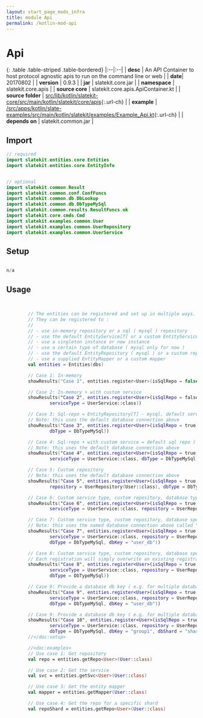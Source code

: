 ```yaml
---
layout: start_page_mods_infra
title: module Api
permalink: /kotlin-mod-api
---
```


# Api

{: .table .table-striped .table-bordered}
|:--|:--|
| **desc** | An API Container to host protocol agnostic apis to run on the command line or web | 
| **date**| 20170802 |
| **version** | 0.9.3  |
| **jar** | slatekit.core.jar  |
| **namespace** | slatekit.core.apis  |
| **source core** | slatekit.core.apis.ApiContainer.kt  |
| **source folder** | [src/lib/kotlin/slatekit-core/src/main/kotlin/slatekit/core/apis](https://github.com/code-helix/slatekit/tree/master/src/lib/kotlin/slatekit-core/src/main/kotlin/slatekit/core/apis){:.url-ch}  |
| **example** | [/src/apps/kotlin/slate-examples/src/main/kotlin/slatekit/examples/Example_Api.kt](https://github.com/code-helix/slatekit/tree/master/src/apps/kotlin/slatekit-examples/src/main/kotlin/slatekit/examples/Example_Api.kt){:.url-ch} |
| **depends on** |  slatekit.common.jar  |

## Import
```kotlin 
// required 
import slatekit.entities.core.Entities
import slatekit.entities.core.EntityInfo


// optional 
import slatekit.common.Result
import slatekit.common.conf.ConfFuncs
import slatekit.common.db.DbLookup
import slatekit.common.db.DbTypeMySql
import slatekit.common.results.ResultFuncs.ok
import slatekit.core.cmds.Cmd
import slatekit.examples.common.User
import slatekit.examples.common.UserRepository
import slatekit.examples.common.UserService


```

## Setup
```kotlin

n/a

```

## Usage
```kotlin


        // The entities can be registered and set up in multiple ways.
        // They can be registered to :
        //
        // - use in-memory repository or a sql ( mysql ) repository
        // - use the default EntityService[T] or a custom EntityService
        // - use a singleton instance or new instance
        // - use a certain type of database ( mysql only for now )
        // - use the default EntityRepository ( mysql ) or a custom repository
        // - use a supplied EntityMapper or a custom mapper
        val entities = Entities(dbs)

        // Case 1: In-memory
        showResults("Case 1", entities.register<User>(isSqlRepo = false, entityType = User::class))

        // Case 2: In-memory + with custom service
        showResults("Case 2", entities.register<User>(isSqlRepo = false, entityType = User::class,
                serviceType = UserService::class))

        // Case 3: Sql-repo = EntityRepository[T] - mysql, default service ( EntityService[T] )
        // Note: this uses the default database connection above
        showResults("Case 3", entities.register<User>(isSqlRepo = true, entityType = User::class,
                dbType = DbTypeMySql))

        // Case 4: Sql-repo + with custom service = default sql repo ( EntityRepository[T] - mysql )
        // Note: this uses the default database connection above
        showResults("Case 4", entities.register<User>(isSqlRepo = true, entityType = User::class,
                serviceType = UserService::class, dbType = DbTypeMySql))

        // Case 5: Custom repository
        // Note: this uses the default database connection above
        showResults("Case 5", entities.register<User>(isSqlRepo = true, entityType = User::class,
                repository = UserRepository(User::class), dbType = DbTypeMySql))

        // Case 6: Custom service type, custom repository, database type
        showResults("Case 6", entities.register<User>(isSqlRepo = true, entityType = User::class,
                serviceType = UserService::class, repository = UserRepository (User::class), dbType = DbTypeMySql))

        // Case 7: Custom service type, custom repository, database specified
        // Note: this uses the named database connection above called "user_db"
        showResults("Case 7", entities.register<User>(isSqlRepo = true, entityType = User::class,
                serviceType = UserService::class, repository = UserRepository (User::class),
                dbType = DbTypeMySql, dbKey = "user_db"))

        // Case 8: Custom service type, custom repository, database specified, mapper specified
        // Each registration will simply overwrite an existing registration for the same entity type
        showResults("Case 8", entities.register<User>(isSqlRepo = true, entityType = User::class,
                serviceType = UserService::class, repository = UserRepository (User::class),
                dbType = DbTypeMySql))

        // Case 9: Provide a database db key ( e.g. for multiple database connections )
        showResults("Case 9", entities.register<User>(isSqlRepo = true, entityType = User::class,
                serviceType = UserService::class, repository = UserRepository (User::class),
                dbType = DbTypeMySql, dbKey = "user_db"))

        // Case 9: Provide a database db key ( e.g. for multiple database connections )
        showResults("Case 10", entities.register<User>(isSqlRepo = true, entityType = User::class,
                serviceType = UserService::class, repository = UserRepository (User::class),
                dbType = DbTypeMySql, dbKey = "group1", dbShard = "shard1"))
        //</doc:setup>

        //<doc:examples>
        // Use case 1: Get repository
        val repo = entities.getRepo<User>(User::class)

        // Use case 2: Get the service
        val svc = entities.getSvc<User>(User::class)

        // Use case 3: Get the entity mapper
        val mapper = entities.getMapper(User::class)

        // Use case 4: Get the repo for a specific shard
        val repoShard = entities.getRepo<User>(User::class)
        

```


